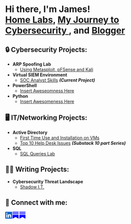<h1>Hi there, I'm James! <br/><a href="https://github.com/MaLsR6053/MaLsR6053">Home Labs</a>, <a href="https://www.linkedin.com/in/james-d-shank">My Journey to Cybersecurity </a>, and <a href="https://jshank.substack.com/">Blogger</a></h1>

<h2>🔒 Cybersecurity Projects:</h2>

- <b>ARP Spoofing Lab</b>
  - [Using Metasploit, pFSense and Kali](https://www.linkedin.com/pulse/arp-spoofing-lab-james-shank/)
- <b>Virtual SIEM Environment</b>
  - [SOC Analyst Skills]() <b><i>(Current Project)</i></b>
- <b>PowerShell</b>
  - [Insert Aweseomness Here]()
- <b>Python</b>
  - [Insert Awesomeness Here]()
 
<h2>🖥️ IT/Networking Projects:</h2>

- <b>Active Directory</b>
  - [First Time Use and Installation on VMs](https://www.linkedin.com/pulse/active-directory-home-lab-james-shank/)
  - [Top 10 Help Desk Issues](https://jshank.substack.com/p/my-active-directory-help-desk-homelab?r=2rhxwp) <b><i>(Substack 10 part Series)</i></b>
- <b>SQL</b>
  - [SQL Queries Lab](https://www.linkedin.com/pulse/my-hands-on-sql-home-lab-james-shank/)
 
<h2>✍🏼 Writing Projects:</h2>

- <b>Cybersecurity Threat Landscape</b>
  - [Shadow I.T.](https://github.com/MaLsR6053/Shadow-I.T)




<h2> 🤳 Connect with me:</h2>

[<img align="left" alt="JamesShank | LinkedIn" width="22px" src="https://github.com/MaLsR6053/Icons/blob/main/linkedin-color.svg" />][linkedin]
[<img align="left" alt="JamesShank | Substack" width="22px" src="https://github.com/MaLsR6053/Icons/blob/main/substack-blue.svg" />][substack]
[<img align="left" alt="JamesShank | ProtonMail" width="22px" src="https://github.com/MaLsR6053/Icons/blob/main/substack-blue.svg" />][protonmail]


[linkedin]: https://www.linkedin.com/in/james-d-shank
[substack]: https://jshank.substack.com
[protonmail]: mailto:jds_business@proton.me

<!--
**joshmadakor1/joshmadakor1** is a ✨ _special_ ✨ repository because its `README.md` (this file) appears on your GitHub profile.

Here are some ideas to get you started:

- 🔭 I’m currently working on ...
- 🌱 I’m currently learning ...
- 👯 I’m looking to collaborate on ...
- 🤔 I’m looking for help with ...
- 💬 Ask me about ...
- 📫 How to reach me: ...
- 😄 Pronouns: ...
- ⚡ Fun fact: ...
-->
